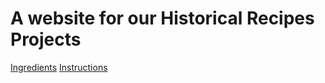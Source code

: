 # A website for our Historical Recipes Projects
[Ingredients](ingredients)
[Instructions](instructions)
